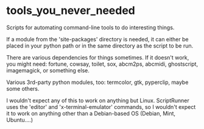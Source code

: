 # tools_you_never_needed
Scripts for automating command-line tools to do interesting things.

If a module from the 'site-packages' directory is needed, it can either be
placed in your python path or in the same directory as the script to be run.

There are various dependencies for things sometimes.  If it doesn't work, you
might need: fortune, cowsay, toilet, sox, abcm2ps, abcmidi, ghostscript,
imagemagick, or something else.

Various 3rd-party python modules, too: termcolor, gtk, pyperclip, maybe some
others.

I wouldn't expect any of this to work on anything but Linux.  ScriptRunner uses
the 'editor' and 'x-terminal-emulator' commands, so I wouldn't expect it to
work on anything other than a Debian-based OS (Debian, Mint, Ubuntu....)
